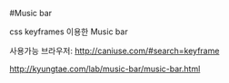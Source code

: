 #Music bar

css keyframes 이용한 Music bar

사용가능 브라우저: http://caniuse.com/#search=keyframe

http://kyungtae.com/lab/music-bar/music-bar.html
